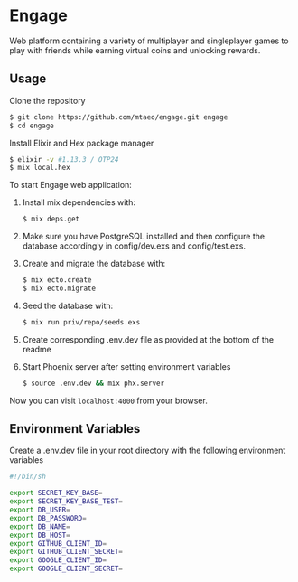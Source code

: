 # Engage

Web platform containing a variety of multiplayer and singleplayer games to play with friends while earning virtual coins and unlocking rewards.

## Usage

Clone the repository

```bash
$ git clone https://github.com/mtaeo/engage.git engage
$ cd engage
```

Install Elixir and Hex package manager

```bash
$ elixir -v #1.13.3 / OTP24
$ mix local.hex
```

To start Engage web application:

1. Install mix dependencies with:
    ```bash
    $ mix deps.get
    ```

2. Make sure you have PostgreSQL installed and then configure the database accordingly in config/dev.exs and config/test.exs.

4. Create and migrate the database with:
    ```bash
    $ mix ecto.create
    $ mix ecto.migrate
    ```
    
4. Seed the database with:
    ```bash
    $ mix run priv/repo/seeds.exs
    ```
    
5. Create corresponding .env.dev file as provided at the bottom of the readme

6. Start Phoenix server after setting environment variables 
    ```bash
    $ source .env.dev && mix phx.server
    ```

Now you can visit `localhost:4000` from your browser.

## Environment Variables

Create a .env.dev file in your root directory with the following environment variables

```bash
#!/bin/sh

export SECRET_KEY_BASE=
export SECRET_KEY_BASE_TEST=
export DB_USER=
export DB_PASSWORD=
export DB_NAME=
export DB_HOST=
export GITHUB_CLIENT_ID=
export GITHUB_CLIENT_SECRET=
export GOOGLE_CLIENT_ID=
export GOOGLE_CLIENT_SECRET=
```